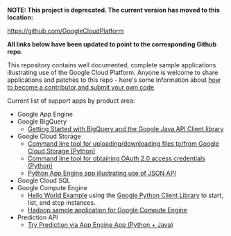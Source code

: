 **NOTE: This project is deprecated. The current version has moved to this location:**

https://github.com/GoogleCloudPlatform

**All links below have been updated to point to the corresponding Github repo.**

This repository contains well documented, complete sample applications illustrating use of the Google Cloud Platform.  Anyone is welcome to share applications and patches to this repo - here's some information about [how to become a contributor and submit your own code](https://code.google.com/p/google-cloud-platform-samples/wiki/BecomingAContributor).

Current list of support apps by product area:

  * Google App Engine
  * Google BigQuery
    * [Getting Started with BigQuery and the Google Java API Client library](https://github.com/GoogleCloudPlatform/bigquery-getting-started-java)
  * Google Cloud Storage
    * [Command line tool for uploading/downloading files to/from Google Cloud Storage (Python)](https://github.com/GoogleCloudPlatform/storage-file-transfer-json-python)
    * [Command line tool for obtaining OAuth 2.0 access credentials (Python)](https://github.com/GoogleCloudPlatform/storage-oauth2-tool-python)
    * [Python App Engine app illustrating use of JSON API](https://github.com/GoogleCloudPlatform/storage-appengine-bucket-lister-python)
  * Google Cloud SQL
  * Google Compute Engine
    * [Hello World Example](https://github.com/GoogleCloudPlatform/compute-getting-started-python) using the [Google Python Client Library](http://code.google.com/p/google-api-python-client/) to start, list, and stop instances.
    * [Hadoop sample application for Google Compute Engine](https://github.com/GoogleCloudPlatform/solutions-google-compute-engine-cluster-for-hadoop)
  * Prediction API
    * [Try Prediction via App Engine App (Python + Java)](https://github.com/GoogleCloudPlatform/prediction-try-java-python)